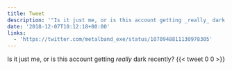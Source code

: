 ```yaml
---
title: Tweet
description: '"Is it just me, or is this account getting _really_ dark recently? "'
date: '2018-12-07T10:12:18+00:00'
links:
  - 'https://twitter.com/metalband_exe/status/1070948811130978305'
---
```

Is it just me, or is this account getting _really_ dark recently? 
      {{< tweet 0 0 >}}
    
